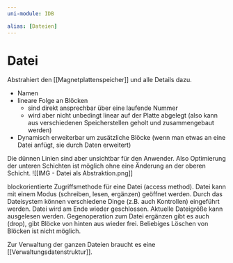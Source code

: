 ```yaml
---
uni-module: IDB

alias: [Dateien]
---
```


# Datei

Abstrahiert den [[Magnetplattenspeicher]] und alle Details dazu.

- Namen
- lineare Folge an Blöcken
  - sind direkt ansprechbar über eine laufende Nummer
  - wird aber nicht unbedingt linear auf der Platte abgelegt (also kann aus verschiedenen Speicherstellen geholt und zusammengebaut werden)
- Dynamisch erweiterbar um zusätzliche Blöcke (wenn man etwas an eine Datei anfügt, sie durch Daten erweitert)

Die dünnen Linien sind aber unsichtbar für den Anwender. Also Optimierung der unteren Schichten ist möglich ohne eine Änderung an der oberen Schicht.
![[IMG - Datei als Abstraktion.png]]

blockorientierte Zugriffsmethode für eine Datei (access method).
Datei kann mit einem Modus (schreiben, lesen, ergänzen) geöffnet werden.
Durch das Dateisystem können verschiedene Dinge (z.B. auch Kontrollen) eingeführt werden.
Datei wird am Ende wieder geschlossen.
Aktuelle Dateigröße kann ausgelesen werden. Gegenoperation zum Datei ergänzen gibt es auch (drop), gibt Blöcke von hinten aus wieder frei.
Beliebiges Löschen von Blöcken ist nicht möglich.

Zur Verwaltung der ganzen Dateien braucht es eine [[Verwaltungsdatenstruktur]].
